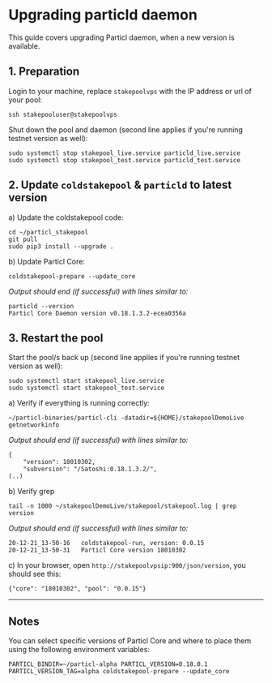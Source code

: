 # Upgrading particld daemon

This guide covers upgrading Particl daemon, when a new version is available.

## 1. Preparation

Login to your machine, replace `stakepoolvps` with the IP address or url of your pool:

    ssh stakepooluser@stakepoolvps

Shut down the pool and daemon (second line applies if you're running testnet version as well):

    sudo systemctl stop stakepool_live.service particld_live.service
    sudo systemctl stop stakepool_test.service particld_test.service

## 2. Update `coldstakepool` & `particld` to latest version

a) Update the coldstakepool code:

    cd ~/particl_stakepool
    git pull
    sudo pip3 install --upgrade .

b) Update Particl Core:

    coldstakepool-prepare --update_core

*Output should end (if successful) with lines similar to:*

    particld --version
    Particl Core Daemon version v0.18.1.3.2-ecea0356a

## 3. Restart the pool

Start the pool/s back up (second line applies if you're running testnet version as well):

    sudo systemctl start stakepool_live.service
    sudo systemctl start stakepool_test.service

a) Verify if everything is running correctly:

    ~/particl-binaries/particl-cli -datadir=${HOME}/stakepoolDemoLive getnetworkinfo

*Output should end (if successful) with lines similar to:*

    {
        "version": 18010302,
        "subversion": "/Satoshi:0.18.1.3.2/",
    (..)
    
b) Verify grep

    tail -n 1000 ~/stakepoolDemoLive/stakepool/stakepool.log | grep version

*Output should end (if successful) with lines similar to:*

    20-12-21_13-50-16	coldstakepool-run, version: 0.0.15
    20-12-21_13-50-31	Particl Core version 18010302

c) In your browser, open `http://stakepoolvpsip:900/json/version`, you should see this:

    {"core": "18010302", "pool": "0.0.15"}

----

## Notes

You can select specific versions of Particl Core and where to place them using the following environment variables:

    PARTICL_BINDIR=~/particl-alpha PARTICL_VERSION=0.18.0.1 PARTICL_VERSION_TAG=alpha coldstakepool-prepare --update_core
